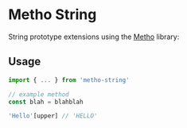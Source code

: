 # Metho String

String prototype extensions using the [Metho](https://github.com/jonrandy/metho) library:

## Usage

```js
import { ... } from 'metho-string'

// example method
const blah = blahblah

'Hello'[upper] // 'HELLO'
```
